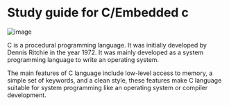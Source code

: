 # Study guide for C/Embedded c 

![image](https://github.com/Himanshukohale22/C-Embedded-C/assets/114358863/a529b1ce-1142-4684-b4b7-dfe88f0e97fd)



C is a procedural programming language. It was initially developed by Dennis Ritchie in the year 1972. It was mainly developed as a system programming language to write an operating system.

The main features of C language include low-level access to memory, a simple set of keywords, and a clean style, these features make C language suitable for system programming like an operating system or compiler development.
